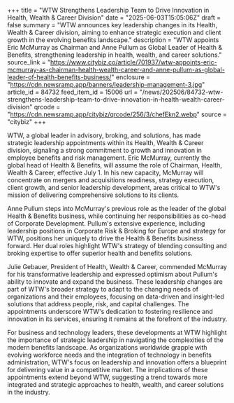 +++
title = "WTW Strengthens Leadership Team to Drive Innovation in Health, Wealth & Career Division"
date = "2025-06-03T15:05:06Z"
draft = false
summary = "WTW announces key leadership changes in its Health, Wealth & Career division, aiming to enhance strategic execution and client growth in the evolving benefits landscape."
description = "WTW appoints Eric McMurray as Chairman and Anne Pullum as Global Leader of Health & Benefits, strengthening leadership in health, wealth, and career solutions."
source_link = "https://www.citybiz.co/article/701937/wtw-appoints-eric-mcmurray-as-chairman-health-wealth-career-and-anne-pullum-as-global-leader-of-health-benefits-business/"
enclosure = "https://cdn.newsramp.app/banners/leadership-management-3.jpg"
article_id = 84732
feed_item_id = 15006
url = "/news/202506/84732-wtw-strengthens-leadership-team-to-drive-innovation-in-health-wealth-career-division"
qrcode = "https://cdn.newsramp.app/citybiz/qrcode/256/3/chefEkn2.webp"
source = "citybiz"
+++

<p>WTW, a global leader in advisory, broking, and solutions, has made strategic leadership appointments within its Health, Wealth & Career division, signaling a strong commitment to growth and innovation in employee benefits and risk management. Eric McMurray, currently the global head of Health & Benefits, will assume the role of Chairman, Health, Wealth & Career, effective July 1. In his new capacity, McMurray will concentrate on mergers and acquisitions readiness, strategy execution, client growth, and senior leadership development, areas critical to WTW's mission of delivering comprehensive solutions to its clients.</p><p>Anne Pullum steps into McMurray's previous role as the leader of the global Health & Benefits business, while continuing her responsibilities as co-head of Corporate Development. Pullum's extensive experience, including leadership positions in Corporate Risk & Broking for Europe and strategy for WTW, positions her uniquely to drive the Health & Benefits business forward. Her dual roles highlight WTW's strategy of blending consulting and broking expertise to offer superior health and benefits solutions.</p><p>Julie Gebauer, President of Health, Wealth & Career, commended McMurray for his transformative leadership and expressed optimism about Pullum's ability to innovate and expand the business. These leadership changes are part of WTW's broader strategy to adapt to the changing needs of organizations and their employees, focusing on data-driven and insight-led solutions that address people, risk, and capital challenges. The appointments underscore WTW's dedication to fostering resilience and innovation in its services, ensuring it remains at the forefront of the industry.</p><p>For business and technology leaders, these developments at WTW highlight the importance of strategic leadership in navigating the complexities of the modern benefits landscape. As organizations worldwide grapple with evolving workforce needs and the integration of technology in benefits administration, WTW's focus on leadership and innovation offers a blueprint for delivering value in a competitive market. The implications of these appointments extend beyond WTW, suggesting a trend towards more integrated and strategic approaches to health, wealth, and career solutions in the industry.</p>